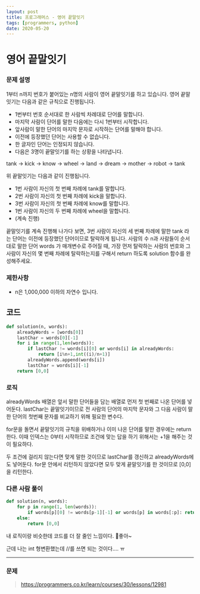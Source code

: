 ```yaml
---
layout: post
title: 프로그래머스 - 영어 끝말잇기
tags: [programmers, python]
date: 2020-05-20
---
```


# 영어 끝말잇기

### 문제 설명

1부터 n까지 번호가 붙어있는 n명의 사람이 영어 끝말잇기를 하고 있습니다. 영어 끝말잇기는 다음과 같은 규칙으로 진행됩니다.

- 1번부터 번호 순서대로 한 사람씩 차례대로 단어를 말합니다.
- 마지막 사람이 단어를 말한 다음에는 다시 1번부터 시작합니다.
- 앞사람이 말한 단어의 마지막 문자로 시작하는 단어를 말해야 합니다.
- 이전에 등장했던 단어는 사용할 수 없습니다.
- 한 글자인 단어는 인정되지 않습니다.
- 다음은 3명이 끝말잇기를 하는 상황을 나타냅니다.

tank → kick → know → wheel → land → dream → mother → robot → tank

위 끝말잇기는 다음과 같이 진행됩니다.

- 1번 사람이 자신의 첫 번째 차례에 tank를 말합니다.
- 2번 사람이 자신의 첫 번째 차례에 kick을 말합니다.
- 3번 사람이 자신의 첫 번째 차례에 know를 말합니다.
- 1번 사람이 자신의 두 번째 차례에 wheel을 말합니다.
- (계속 진행)

끝말잇기를 계속 진행해 나가다 보면, 3번 사람이 자신의 세 번째 차례에 말한 tank 라는 단어는 이전에 등장했던 단어이므로 탈락하게 됩니다. 사람의 수 n과 사람들이 순서대로 말한 단어 words 가 매개변수로 주어질 때, 가장 먼저 탈락하는 사람의 번호와 그 사람이 자신의 몇 번째 차례에 탈락하는지를 구해서 return 하도록 solution 함수를 완성해주세요.

### 제한사항

- n은 1,000,000 이하의 자연수 입니다.
 
## 코드

```python
def solution(n, words):
    alreadyWords = [words[0]]
    lastChar = words[0][-1]
    for i in range(1,len(words)):
        if lastChar != words[i][0] or words[i] in alreadyWords:
            return [i%n+1,int((i)/n+1)]
        alreadyWords.append(words[i])
        lastChar = words[i][-1]
    return [0,0]
```

### 로직

alreadyWords 배열은 앞서 말한 단어들을 담는 배열로 먼저 첫 번째로 나온 단어를 넣어둔다.
lastChar는 끝말잇기이므로 전 사람의 단어의 마지막 문자와 그 다음 사람이 말한 단어의 첫번째 문자를 비교하기 위해 필요한 변수다.

for문을 돌면서 끝말잇기의 규칙을 위배하거나 이미 나온 단어를 말한 경우에는 return한다.
이때 인덱스는 0부터 시작하므로 조건에 맞는 답을 하기 위해서는 +1을 해주는 것이 필요하다.

두 조건에 걸리지 않는다면 맞게 말한 것이므로 lastChar를 갱신하고 alreadyWords에도 넣어둔다.
for문 안에서 리턴하지 않았다면 모두 맞게 끝말잇기를 한 것이므로 [0,0]을 리턴한다.

### 다른 사람 풀이

```python
def solution(n, words):
    for p in range(1, len(words)):
        if words[p][0] != words[p-1][-1] or words[p] in words[:p]: return [(p%n)+1, (p//n)+1]
    else:
        return [0,0]
```

내 로직이랑 비슷한데 코드를 더 잘 줄인 느낌이다. 🤔좋아~

근데 나는 int 형변환했는데 //를 쓰면 되는 것이다.... ㅠ

---

### 문제

> https://programmers.co.kr/learn/courses/30/lessons/12981